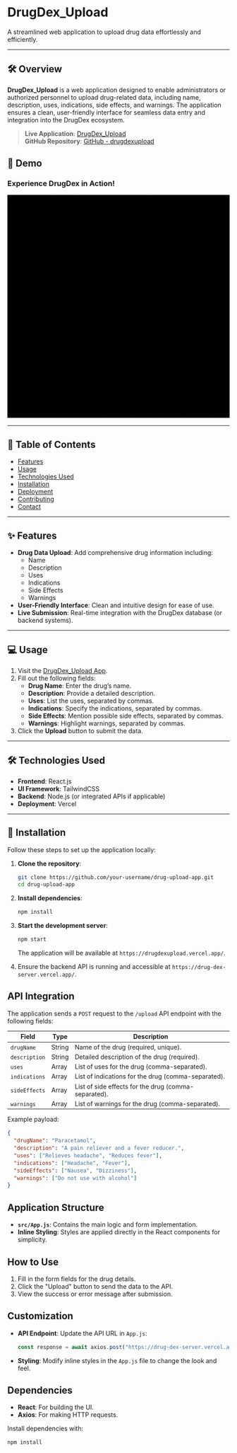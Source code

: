 
# **DrugDex_Upload**

A streamlined web application to upload drug data effortlessly and efficiently.

---

## 🛠️ **Overview**
**DrugDex_Upload** is a web application designed to enable administrators or authorized personnel to upload drug-related data, including name, description, uses, indications, side effects, and warnings. The application ensures a clean, user-friendly interface for seamless data entry and integration into the DrugDex ecosystem.

> **Live Application**: [DrugDex_Upload](https://drugdexupload.vercel.app/)  
> **GitHub Repository**: [GitHub - drugdexupload](https://github.com/kuzhanthaivel/drugdexupload)


## 🎥 **Demo**
### Experience DrugDex in Action!

![Slideshow](./src/Untitled%20design%20(1).gif)

---

## 🚀 **Table of Contents**
- [Features](#features)
- [Usage](#usage)
- [Technologies Used](#technologies-used)
- [Installation](#installation)
- [Deployment](#deployment)
- [Contributing](#contributing)
- [Contact](#contact)

---

## ✨ **Features**
- **Drug Data Upload**: Add comprehensive drug information including:
  - Name
  - Description
  - Uses
  - Indications
  - Side Effects
  - Warnings
- **User-Friendly Interface**: Clean and intuitive design for ease of use.
- **Live Submission**: Real-time integration with the DrugDex database (or backend systems).

---

## 💻 **Usage**
1. Visit the [DrugDex_Upload App](https://drugdexupload.vercel.app/).
2. Fill out the following fields:
   - **Drug Name**: Enter the drug’s name.
   - **Description**: Provide a detailed description.
   - **Uses**: List the uses, separated by commas.
   - **Indications**: Specify the indications, separated by commas.
   - **Side Effects**: Mention possible side effects, separated by commas.
   - **Warnings**: Highlight warnings, separated by commas.
3. Click the **Upload** button to submit the data.

---

## 🛠️ **Technologies Used**
- **Frontend**: React.js
- **UI Framework**: TailwindCSS
- **Backend**: Node.js (or integrated APIs if applicable)
- **Deployment**: Vercel

---

## 🔧 **Installation**
Follow these steps to set up the application locally:

1. **Clone the repository**:
   ```bash
   git clone https://github.com/your-username/drug-upload-app.git
   cd drug-upload-app
   ```

2. **Install dependencies**:
   ```bash
   npm install
   ```

3. **Start the development server**:
   ```bash
   npm start
   ```

   The application will be available at `https://drugdexupload.vercel.app/`.

4. Ensure the backend API is running and accessible at `https://drug-dex-server.vercel.app/`.

## API Integration

The application sends a `POST` request to the `/upload` API endpoint with the following fields:

| Field          | Type   | Description                                           |
|-----------------|--------|-------------------------------------------------------|
| `drugName`     | String | Name of the drug (required, unique).                  |
| `description`  | String | Detailed description of the drug (required).          |
| `uses`         | Array  | List of uses for the drug (comma-separated).          |
| `indications`  | Array  | List of indications for the drug (comma-separated).   |
| `sideEffects`  | Array  | List of side effects for the drug (comma-separated).  |
| `warnings`     | Array  | List of warnings for the drug (comma-separated).      |

Example payload:
```json
{
  "drugName": "Paracetamol",
  "description": "A pain reliever and a fever reducer.",
  "uses": ["Relieves headache", "Reduces fever"],
  "indications": ["Headache", "Fever"],
  "sideEffects": ["Nausea", "Dizziness"],
  "warnings": ["Do not use with alcohol"]
}
```

## Application Structure

- **`src/App.js`**: Contains the main logic and form implementation.
- **Inline Styling**: Styles are applied directly in the React components for simplicity.

## How to Use

1. Fill in the form fields for the drug details.
2. Click the "Upload" button to send the data to the API.
3. View the success or error message after submission.

## Customization

- **API Endpoint**: Update the API URL in `App.js`:
  ```javascript
  const response = await axios.post("https://drug-dex-server.vercel.app/upload", payload);
  ```
- **Styling**: Modify inline styles in the `App.js` file to change the look and feel.

## Dependencies

- **React**: For building the UI.
- **Axios**: For making HTTP requests.

Install dependencies with:
```bash
npm install
```